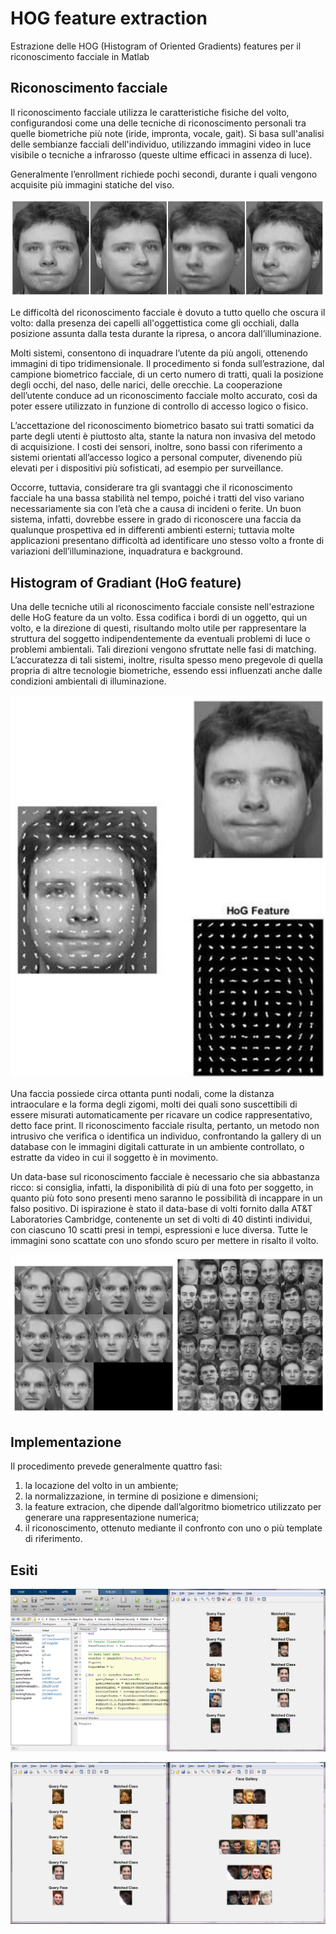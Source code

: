 # HOG feature extraction
Estrazione delle HOG (Histogram of Oriented Gradients) features per il riconoscimento facciale in Matlab

## Riconoscimento facciale
Il riconoscimento facciale utilizza le caratteristiche fisiche del volto, configurandosi come una delle tecniche di riconoscimento personali tra quelle biometriche più note (iride, impronta, vocale, gait).
Si basa sull'analisi delle sembianze facciali dell'individuo, utilizzando immagini video in luce visibile o tecniche a infrarosso (queste ultime efficaci in assenza di luce).

Generalmente l’enrollment richiede pochi secondi, durante i quali vengono acquisite più immagini statiche del viso.

![Screenshot](fig/esempio.png)

Le difficoltà del riconoscimento facciale è dovuto a tutto quello che oscura il volto: dalla presenza dei capelli all'oggettistica come gli occhiali, dalla posizione assunta dalla testa durante la ripresa, o ancora dall’illuminazione.

Molti sistemi, consentono di inquadrare l’utente da più angoli, ottenendo immagini di tipo tridimensionale. Il procedimento si fonda sull’estrazione, dal campione biometrico facciale, di un certo numero di tratti, quali la posizione degli occhi, del naso, delle narici, delle orecchie. La cooperazione dell’utente conduce ad un riconoscimento facciale molto accurato, così da poter essere utilizzato in funzione di controllo di accesso logico o fisico.

L’accettazione del riconoscimento biometrico basato sui tratti somatici da parte degli utenti è piuttosto alta, stante la natura non invasiva del metodo di acquisizione. I costi dei sensori, inoltre, sono bassi con riferimento a sistemi orientati all’accesso logico a personal computer, divenendo più elevati per i dispositivi più sofisticati, ad esempio per surveillance.

Occorre, tuttavia, considerare tra gli svantaggi che il riconoscimento facciale ha una bassa stabilità nel tempo, poiché i tratti del viso variano necessariamente sia con l’età che a causa di incideni o ferite. Un buon sistema, infatti, dovrebbe essere in grado di riconoscere una faccia da qualunque prospettiva ed in differenti ambienti esterni; tuttavia molte applicazioni presentano difficoltà ad identificare uno stesso volto a fronte di variazioni dell’illuminazione, inquadratura e background.

## Histogram of Gradiant (HoG feature)
Una delle tecniche utili al riconoscimento facciale consiste nell'estrazione delle HoG feature da un volto. Essa codifica i bordi di un oggetto, qui un volto, e la direzione di questi, risultando molto utile per rappresentare la struttura del soggetto indipendentemente da eventuali problemi di luce o problemi ambientali. Tali direzioni vengono sfruttate nelle fasi di matching. L’accuratezza di tali sistemi, inoltre, risulta spesso meno pregevole di quella propria di altre tecnologie biometriche, essendo essi influenzati anche dalle condizioni ambientali di illuminazione.
 
![Screenshot](fig/hog.png)

Una faccia possiede circa ottanta punti nodali, come la distanza intraoculare e la forma degli zigomi, molti dei quali sono suscettibili di essere misurati automaticamente per ricavare un codice rappresentativo, detto face print.
Il riconoscimento facciale risulta, pertanto, un metodo non intrusivo che verifica o identifica un individuo, confrontando la gallery di un database con le immagini digitali catturate in un ambiente controllato, o estratte da video in cui il soggetto è in movimento.

Un data-base sul riconoscimento facciale è necessario che sia abbastanza ricco: si consiglia, infatti, la disponibilità di più di una foto per soggetto, in quanto più foto sono presenti meno saranno le possibilità di incappare in un falso positivo.
Di ispirazione è stato il data-base di volti fornito dalla AT&T Laboratories Cambridge, contenente un set di volti di 40 distinti individui, con ciascuno 10 scatti presi in tempi, espressioni e luce diversa. Tutte le immagini sono scattate con uno sfondo scuro per mettere in risalto il volto.

![Screenshot](fig/dbAT.png)

## Implementazione

Il procedimento prevede generalmente quattro fasi:
1. la locazione del volto in un ambiente;
2. la normalizzazione, in termine di posizione e dimensioni;
3. la feature extracion, che dipende dall’algoritmo biometrico utilizzato per generare una rappresentazione numerica;
4. il riconoscimento, ottenuto mediante il confronto con uno o più template di riferimento.


## Esiti

![Screenshot](fig/Esiti-2.png)

![Screenshot](fig/Esiti-1.png)
